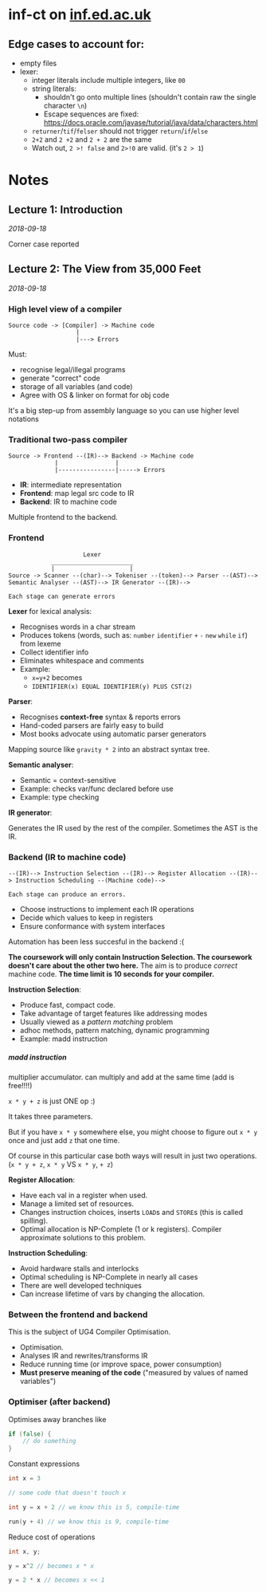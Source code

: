 # inf-ct on [inf.ed.ac.uk](https://www.inf.ed.ac.uk/teaching/courses/ct/18-19/)

## Edge cases to account for:

- empty files
- lexer:
  - integer literals include multiple integers, like `00`
  - string literals:
    - shouldn't go onto multiple lines (shouldn't contain raw the single character `\n`)
    - Escape sequences are fixed: https://docs.oracle.com/javase/tutorial/java/data/characters.html
  - `returner`/`tif`/`felser` should not trigger `return`/`if`/`else`
  - `2+2` and `2 +2` and `2 + 2` are the same
  - Watch out, `2 >! false` and `2>!0` are valid. (it's `2 > 1`)

# Notes

## Lecture 1: Introduction

_2018-09-18_

Corner case reported

## Lecture 2: The View from 35,000 Feet

_2018-09-18_

### High level view of a compiler

```
Source code -> [Compiler] -> Machine code
                   |
                   |---> Errors
```

Must:

- recognise legal/illegal programs
- generate "correct" code
- storage of all variables (and code)
- Agree with OS & linker on format for obj code

It's a big step-up from assembly language so you can use higher level notations

### Traditional two-pass compiler

```
Source -> Frontend --(IR)--> Backend -> Machine code
             |                |
             |----------------|-----> Errors
```

- **IR**: intermediate representation
- **Frontend**: map legal src code to IR
- **Backend**: IR to machine code

Multiple frontend to the backend.

### Frontend

```
                     Lexer
            _______________________
            |                     |
Source -> Scanner --(char)--> Tokeniser --(token)--> Parser --(AST)--> Semantic Analyser --(AST)--> IR Generator --(IR)-->

Each stage can generate errors
```

**Lexer** for lexical analysis:
- Recognises words in a char stream
- Produces tokens (words, such as: `number` `identifier` `+` `-` `new` `while` `if`) from lexeme
- Collect identifier info
- Eliminates whitespace and comments
- Example:
  - `x=y+2` becomes
  - `IDENTIFIER(x) EQUAL IDENTIFIER(y) PLUS CST(2)`

**Parser**:
- Recognises **context-free** syntax & reports errors
- Hand-coded parsers are fairly easy to build
- Most books advocate using automatic parser generators

Mapping source like `gravity * 2` into an abstract syntax tree.

**Semantic analyser**:
- Semantic = context-sensitive
- Example: checks var/func declared before use
- Example: type checking

**IR generator**:

Generates the IR used by the rest of the compiler. Sometimes the AST is the IR.

### Backend (IR to machine code)

```
--(IR)--> Instruction Selection --(IR)--> Register Allocation --(IR)--> Instruction Scheduling --(Machine code)-->

Each stage can produce an errors.
```

- Choose instructions to implement each IR operations
- Decide which values to keep in registers
- Ensure conformance with system interfaces

Automation has been less succesful in the backend :(

**The coursework will only contain Instruction Selection. The coursework doesn't care about the other two here.** The aim is to produce _correct_ machine code. **The time limit is 10 seconds for your compiler.**

**Instruction Selection**:

- Produce fast, compact code.
- Take advantage of target features like addressing modes
- Usually viewed as a _pattern matching_ problem
- adhoc methods, pattern matching, dynamic programming
- Example: madd instruction

##### madd instruction

multiplier accumulator. can multiply and add at the same time (add is free!!!!)

`x * y + z` is just ONE op :)

It takes three parameters.

But if you have `x * y` somewhere else, you might choose to figure out `x * y` once and just add `z` that one time.

Of course in this particular case both ways will result in just two operations. (`x * y + z`, `x * y` VS `x * y`, `+ z`)

**Register Allocation**:

- Have each val in a register when used.
- Manage a limited set of resources.
- Changes instruction choices, inserts `LOAD`s and `STORE`s (this is called spilling).
- Optimal allocation is NP-Complete (1 or k registers). Compiler approximate solutions to this problem.

**Instruction Scheduling**:

- Avoid hardware stalls and interlocks
- Optimal scheduling is NP-Complete in nearly all cases
- There are well developed techniques
- Can increase lifetime of vars by changing the allocation.

### Between the frontend and backend

This is the subject of UG4 Compiler Optimisation.

- Optimisation.
- Analyses IR and rewrites/transforms IR
- Reduce running time (or improve space, power consumption)
- **Must preserve meaning of the code** ("measured by values of named variables")

### Optimiser (after backend)

Optimises away branches like

```go
if (false) {
    // do something
}
```

Constant expressions

```cpp
int x = 3

// some code that doesn't touch x

int y = x + 2 // we know this is 5, compile-time

run(y + 4) // we know this is 9, compile-time
```

Reduce cost of operations

```cpp
int x, y;

y = x^2 // becomes x * x

y = 2 * x // becomes x << 1
```


